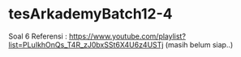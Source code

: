 # tesArkademyBatch12-4

Soal 6
Referensi : https://www.youtube.com/playlist?list=PLuIkhOnQs_T4R_zJ0bxSSt6X4U6z4USTj
(masih belum siap..)
